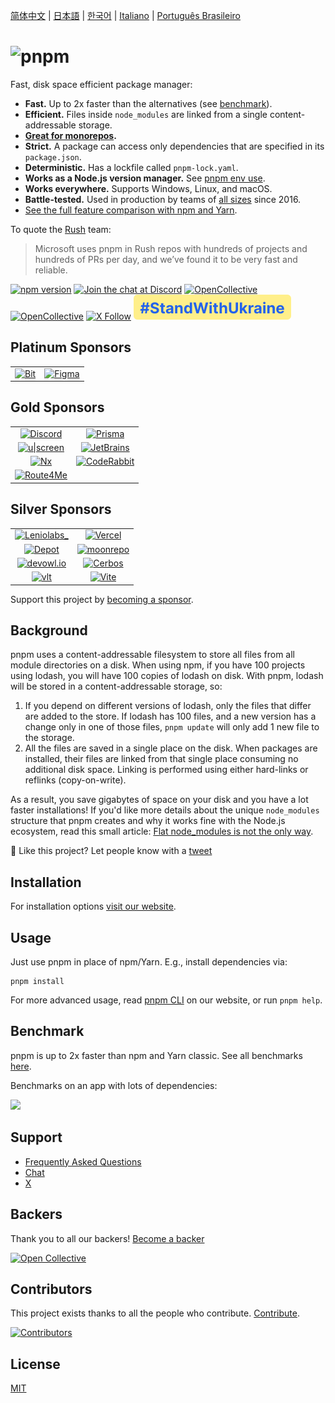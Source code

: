 [简体中文](https://pnpm.io/zh/) |
[日本語](https://pnpm.io/ja/) |
[한국어](https://pnpm.io/ko/) |
[Italiano](https://pnpm.io/it/) |
[Português Brasileiro](https://pnpm.io/pt/)

<h1>
  <picture>
    <source media="(prefers-color-scheme: light)" srcset="https://i.imgur.com/qlW1eEG.png">
    <source media="(prefers-color-scheme: dark)"  srcset="https://i.imgur.com/qlW1eEG.png">
    <img src="https://i.imgur.com/qlW1eEG.png" alt="pnpm">
  </picture>
</h1>

Fast, disk space efficient package manager:

* **Fast.** Up to 2x faster than the alternatives (see [benchmark](#benchmark)).
* **Efficient.** Files inside `node_modules` are linked from a single content-addressable storage.
* **[Great for monorepos](https://pnpm.io/workspaces).**
* **Strict.** A package can access only dependencies that are specified in its `package.json`.
* **Deterministic.** Has a lockfile called `pnpm-lock.yaml`.
* **Works as a Node.js version manager.** See [pnpm env use](https://pnpm.io/cli/env).
* **Works everywhere.** Supports Windows, Linux, and macOS.
* **Battle-tested.** Used in production by teams of [all sizes](https://pnpm.io/users) since 2016.
* [See the full feature comparison with npm and Yarn](https://pnpm.io/feature-comparison).

To quote the [Rush](https://rushjs.io/) team:

> Microsoft uses pnpm in Rush repos with hundreds of projects and hundreds of PRs per day, and we’ve found it to be very fast and reliable.

[![npm version](https://img.shields.io/npm/v/pnpm.svg?label=latest)](https://github.com/pnpm/pnpm/releases/latest)
[![Join the chat at Discord](https://img.shields.io/discord/731599538665553971.svg)](https://r.pnpm.io/chat)
[![OpenCollective](https://opencollective.com/pnpm/backers/badge.svg)](https://opencollective.com/pnpm)
[![OpenCollective](https://opencollective.com/pnpm/sponsors/badge.svg)](https://opencollective.com/pnpm)
[![X Follow](https://img.shields.io/twitter/follow/pnpmjs.svg?style=social&label=Follow)](https://x.com/intent/follow?screen_name=pnpmjs&region=follow_link)
[![Stand With Ukraine](https://raw.githubusercontent.com/vshymanskyy/StandWithUkraine/main/badges/StandWithUkraine.svg)](https://stand-with-ukraine.pp.ua)

## Platinum Sponsors

<table>
  <tbody>
    <tr>
      <td align="center" valign="middle">
        <a href="https://bit.dev/?utm_source=pnpm&utm_medium=readme" target="_blank"><img src="https://pnpm.io/img/users/bit.svg" width="80" alt="Bit"></a>
      </td>
      <td align="center" valign="middle">
        <a href="https://figma.com/?utm_source=pnpm&utm_medium=readme" target="_blank"><img src="https://pnpm.io/img/users/figma.svg" width="80" alt="Figma"></a>
      </td>
    </tr>
  </tbody>
</table>

## Gold Sponsors

<table>
  <tbody>
    <tr>
      <td align="center" valign="middle">
        <a href="https://discord.com/?utm_source=pnpm&utm_medium=readme" target="_blank">
          <picture>
            <source media="(prefers-color-scheme: light)" srcset="https://pnpm.io/img/users/discord.svg" />
            <source media="(prefers-color-scheme: dark)" srcset="https://pnpm.io/img/users/discord_light.svg" />
            <img src="https://pnpm.io/img/users/discord.svg" width="220" alt="Discord" />
          </picture>
        </a>
      </td>
      <td align="center" valign="middle">
        <a href="https://prisma.io/?utm_source=pnpm&utm_medium=readme" target="_blank">
          <picture>
            <source media="(prefers-color-scheme: light)" srcset="https://pnpm.io/img/users/prisma.svg" />
            <source media="(prefers-color-scheme: dark)" srcset="https://pnpm.io/img/users/prisma_light.svg" />
            <img src="https://pnpm.io/img/users/prisma.svg" width="180" alt="Prisma" />
          </picture>
        </a>
      </td>
    </tr>
    <tr>
      <td align="center" valign="middle">
        <a href="https://uscreen.de/?utm_source=pnpm&utm_medium=readme" target="_blank">
          <picture>
            <source media="(prefers-color-scheme: light)" srcset="https://pnpm.io/img/users/uscreen.svg" />
            <source media="(prefers-color-scheme: dark)" srcset="https://pnpm.io/img/users/uscreen_light.svg" />
            <img src="https://pnpm.io/img/users/uscreen.svg" width="180" alt="u|screen" />
          </picture>
        </a>
      </td>
      <td align="center" valign="middle">
        <a href="https://www.jetbrains.com/?utm_source=pnpm&utm_medium=readme" target="_blank">
          <picture>
            <source media="(prefers-color-scheme: light)" srcset="https://pnpm.io/img/users/jetbrains.svg" />
            <source media="(prefers-color-scheme: dark)" srcset="https://pnpm.io/img/users/jetbrains.svg" />
            <img src="https://pnpm.io/img/users/jetbrains.svg" width="180" alt="JetBrains" />
          </picture>
        </a>
      </td>
    </tr>
    <tr>
      <td align="center" valign="middle">
        <a href="https://nx.dev/?utm_source=pnpm&utm_medium=readme" target="_blank">
          <picture>
            <source media="(prefers-color-scheme: light)" srcset="https://pnpm.io/img/users/nx.svg" />
            <source media="(prefers-color-scheme: dark)" srcset="https://pnpm.io/img/users/nx_light.svg" />
            <img src="https://pnpm.io/img/users/nx.svg" width="120" alt="Nx" />
          </picture>
        </a>
      </td>
      <td align="center" valign="middle">
        <a href="https://coderabbit.ai/?utm_source=pnpm&utm_medium=readme" target="_blank">
          <picture>
            <source media="(prefers-color-scheme: light)" srcset="https://pnpm.io/img/users/coderabbit.svg" />
            <source media="(prefers-color-scheme: dark)" srcset="https://pnpm.io/img/users/coderabbit_light.svg" />
            <img src="https://pnpm.io/img/users/coderabbit.svg" width="220" alt="CodeRabbit" />
          </picture>
        </a>
      </td>
    </tr>
    <tr>
      <td align="center" valign="middle">
        <a href="https://route4me.com/?utm_source=pnpm&utm_medium=readme" target="_blank">
          <img src="https://pnpm.io/img/users/route4me.svg" width="220" alt="Route4Me" />
        </a>
      </td>
    </tr>
  </tbody>
</table>

## Silver Sponsors

<table>
  <tbody>
    <tr>
      <td align="center" valign="middle">
        <a href="https://leniolabs.com/?utm_source=pnpm&utm_medium=readme" target="_blank">
          <img src="https://pnpm.io/img/users/leniolabs.jpg" width="80" alt="Leniolabs_">
        </a>
      </td>
      <td align="center" valign="middle">
        <a href="https://vercel.com/?utm_source=pnpm&utm_medium=readme" target="_blank">
          <picture>
            <source media="(prefers-color-scheme: light)" srcset="https://pnpm.io/img/users/vercel.svg" />
            <source media="(prefers-color-scheme: dark)" srcset="https://pnpm.io/img/users/vercel_light.svg" />
            <img src="https://pnpm.io/img/users/vercel.svg" width="180" alt="Vercel" />
          </picture>
        </a>
      </td>
    </tr>
    <tr>
      <td align="center" valign="middle">
        <a href="https://depot.dev/?utm_source=pnpm&utm_medium=readme" target="_blank">
          <picture>
            <source media="(prefers-color-scheme: light)" srcset="https://pnpm.io/img/users/depot.svg" />
            <source media="(prefers-color-scheme: dark)" srcset="https://pnpm.io/img/users/depot_light.svg" />
            <img src="https://pnpm.io/img/users/depot.svg" width="200" alt="Depot" />
          </picture>
        </a>
      </td>
      <td align="center" valign="middle">
        <a href="https://moonrepo.dev/?utm_source=pnpm&utm_medium=readme" target="_blank">
          <picture>
            <source media="(prefers-color-scheme: light)" srcset="https://pnpm.io/img/users/moonrepo.svg" />
            <source media="(prefers-color-scheme: dark)" srcset="https://pnpm.io/img/users/moonrepo_light.svg" />
            <img src="https://pnpm.io/img/users/moonrepo.svg" width="200" alt="moonrepo" />
          </picture>
        </a>
      </td>
    </tr>
    <tr>
      <td align="center" valign="middle">
        <a href="https://devowl.io/?utm_source=pnpm&utm_medium=readme" target="_blank">
          <picture>
            <source media="(prefers-color-scheme: light)" srcset="https://pnpm.io/img/users/devowlio.svg" />
            <source media="(prefers-color-scheme: dark)" srcset="https://pnpm.io/img/users/devowlio.svg" />
            <img src="https://pnpm.io/img/users/devowlio.svg" width="200" alt="devowl.io" />
          </picture>
        </a>
      </td>
      <td align="center" valign="middle">
        <a href="https://cerbos.dev/?utm_source=pnpm&utm_medium=readme" target="_blank">
          <picture>
            <source media="(prefers-color-scheme: light)" srcset="https://pnpm.io/img/users/cerbos.svg" />
            <source media="(prefers-color-scheme: dark)" srcset="https://pnpm.io/img/users/cerbos_light.svg" />
            <img src="https://pnpm.io/img/users/cerbos.svg" width="180" alt="Cerbos" />
          </picture>
        </a>
      </td>
    </tr>
    <tr>
      <td align="center" valign="middle">
        <a href="https://vlt.sh/?utm_source=pnpm&utm_medium=readme" target="_blank">
          <picture>
            <source media="(prefers-color-scheme: light)" srcset="https://pnpm.io/img/users/vlt.svg" />
            <source media="(prefers-color-scheme: dark)" srcset="https://pnpm.io/img/users/vlt_light.svg" />
            <img src="https://pnpm.io/img/users/vlt.svg" width="140" alt="vlt" />
          </picture>
        </a>
      </td>
      <td align="center" valign="middle">
        <a href="https://vite.dev/?utm_source=pnpm&utm_medium=readme" target="_blank">
          <img src="https://pnpm.io/img/users/vitejs.svg" width="65" alt="Vite">
        </a>
      </td>
    </tr>
  </tbody>
</table>

Support this project by [becoming a sponsor](https://opencollective.com/pnpm#sponsor).

## Background

pnpm uses a content-addressable filesystem to store all files from all module directories on a disk.
When using npm, if you have 100 projects using lodash, you will have 100 copies of lodash on disk.
With pnpm, lodash will be stored in a content-addressable storage, so:

1. If you depend on different versions of lodash, only the files that differ are added to the store.
  If lodash has 100 files, and a new version has a change only in one of those files,
  `pnpm update` will only add 1 new file to the storage.
1. All the files are saved in a single place on the disk. When packages are installed, their files are linked
  from that single place consuming no additional disk space. Linking is performed using either hard-links or reflinks (copy-on-write).

As a result, you save gigabytes of space on your disk and you have a lot faster installations!
If you'd like more details about the unique `node_modules` structure that pnpm creates and
why it works fine with the Node.js ecosystem, read this small article: [Flat node_modules is not the only way](https://pnpm.io/blog/2020/05/27/flat-node-modules-is-not-the-only-way).

💖 Like this project? Let people know with a [tweet](https://r.pnpm.io/tweet)

## Installation

For installation options [visit our website](https://pnpm.io/installation).

## Usage

Just use pnpm in place of npm/Yarn. E.g., install dependencies via:

```
pnpm install
```

For more advanced usage, read [pnpm CLI](https://pnpm.io/pnpm-cli) on our website, or run `pnpm help`.

## Benchmark

pnpm is up to 2x faster than npm and Yarn classic. See all benchmarks [here](https://r.pnpm.io/benchmarks).

Benchmarks on an app with lots of dependencies:

![](https://pnpm.io/img/benchmarks/alotta-files.svg)

## Support

- [Frequently Asked Questions](https://pnpm.io/faq)
- [Chat](https://r.pnpm.io/chat)
- [X](https://x.com/pnpmjs)

## Backers

Thank you to all our backers! [Become a backer](https://opencollective.com/pnpm#backer)

<a href="https://opencollective.com/pnpm#backers" target="_blank"><img src="https://opencollective.com/pnpm/backers.svg?width=890" alt="Open Collective"></a>

## Contributors

This project exists thanks to all the people who contribute. [Contribute](../../blob/main/CONTRIBUTING.md).

<a href="../../graphs/contributors"><img src="https://opencollective.com/pnpm/contributors.svg?width=890&button=false" alt="Contributors"></a>

## License

[MIT](https://github.com/pnpm/pnpm/blob/main/LICENSE)

